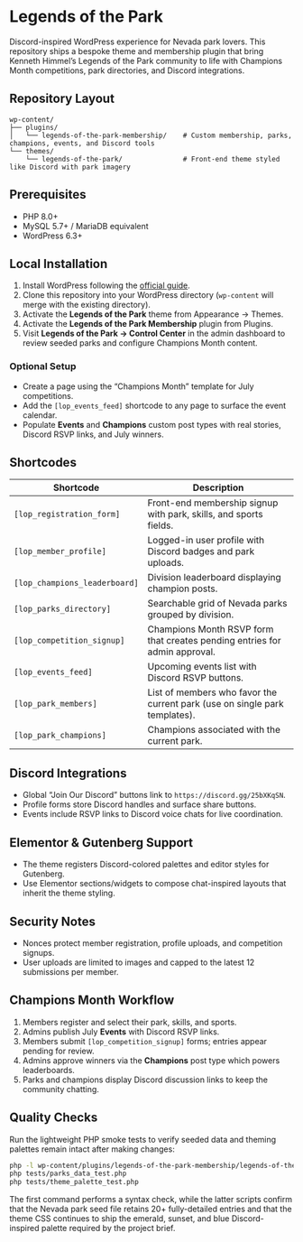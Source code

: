 # Legends of the Park

Discord-inspired WordPress experience for Nevada park lovers. This repository ships a bespoke theme and membership plugin that bring Kenneth Himmel’s Legends of the Park community to life with Champions Month competitions, park directories, and Discord integrations.

## Repository Layout

```
wp-content/
├── plugins/
│   └── legends-of-the-park-membership/    # Custom membership, parks, champions, events, and Discord tools
└── themes/
    └── legends-of-the-park/               # Front-end theme styled like Discord with park imagery
```

## Prerequisites

* PHP 8.0+
* MySQL 5.7+ / MariaDB equivalent
* WordPress 6.3+

## Local Installation

1. Install WordPress following the [official guide](https://wordpress.org/support/article/how-to-install-wordpress/).
2. Clone this repository into your WordPress directory (`wp-content` will merge with the existing directory).
3. Activate the **Legends of the Park** theme from Appearance → Themes.
4. Activate the **Legends of the Park Membership** plugin from Plugins.
5. Visit **Legends of the Park → Control Center** in the admin dashboard to review seeded parks and configure Champions Month content.

### Optional Setup

* Create a page using the “Champions Month” template for July competitions.
* Add the `[lop_events_feed]` shortcode to any page to surface the event calendar.
* Populate **Events** and **Champions** custom post types with real stories, Discord RSVP links, and July winners.

## Shortcodes

| Shortcode | Description |
|-----------|-------------|
| `[lop_registration_form]` | Front-end membership signup with park, skills, and sports fields. |
| `[lop_member_profile]` | Logged-in user profile with Discord badges and park uploads. |
| `[lop_champions_leaderboard]` | Division leaderboard displaying champion posts. |
| `[lop_parks_directory]` | Searchable grid of Nevada parks grouped by division. |
| `[lop_competition_signup]` | Champions Month RSVP form that creates pending entries for admin approval. |
| `[lop_events_feed]` | Upcoming events list with Discord RSVP buttons. |
| `[lop_park_members]` | List of members who favor the current park (use on single park templates). |
| `[lop_park_champions]` | Champions associated with the current park. |

## Discord Integrations

* Global “Join Our Discord” buttons link to `https://discord.gg/25bXKqSN`.
* Profile forms store Discord handles and surface share buttons.
* Events include RSVP links to Discord voice chats for live coordination.

## Elementor & Gutenberg Support

* The theme registers Discord-colored palettes and editor styles for Gutenberg.
* Use Elementor sections/widgets to compose chat-inspired layouts that inherit the theme styling.

## Security Notes

* Nonces protect member registration, profile uploads, and competition signups.
* User uploads are limited to images and capped to the latest 12 submissions per member.

## Champions Month Workflow

1. Members register and select their park, skills, and sports.
2. Admins publish July **Events** with Discord RSVP links.
3. Members submit `[lop_competition_signup]` forms; entries appear pending for review.
4. Admins approve winners via the **Champions** post type which powers leaderboards.
5. Parks and champions display Discord discussion links to keep the community chatting.

## Quality Checks

Run the lightweight PHP smoke tests to verify seeded data and theming palettes remain intact after making changes:

```bash
php -l wp-content/plugins/legends-of-the-park-membership/legends-of-the-park-membership.php
php tests/parks_data_test.php
php tests/theme_palette_test.php
```

The first command performs a syntax check, while the latter scripts confirm that the Nevada park seed file retains 20+ fully-detailed entries and that the theme CSS continues to ship the emerald, sunset, and blue Discord-inspired palette required by the project brief.
